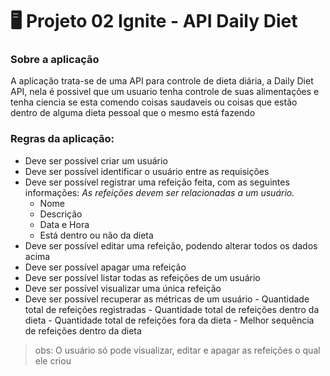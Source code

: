 # 🖥️ Projeto 02 Ignite - API Daily Diet

### Sobre a aplicação

A aplicação trata-se de uma API para controle de dieta diária, a Daily Diet API, nela é possivel que um usuario tenha controle de suas alimentações e tenha ciencia se esta comendo coisas saudaveis ou coisas que estão dentro de alguma dieta pessoal que o mesmo está fazendo

### Regras da aplicação:

- Deve ser possível criar um usuário
- Deve ser possível identificar o usuário entre as requisições
- Deve ser possível registrar uma refeição feita, com as seguintes informações:
  _As refeições devem ser relacionadas a um usuário._
  - Nome
  - Descrição
  - Data e Hora
  - Está dentro ou não da dieta
- Deve ser possível editar uma refeição, podendo alterar todos os dados acima
- Deve ser possível apagar uma refeição
- Deve ser possível listar todas as refeições de um usuário
- Deve ser possível visualizar uma única refeição
- Deve ser possível recuperar as métricas de um usuário - Quantidade total de refeições registradas - Quantidade total de refeições dentro da dieta - Quantidade total de refeições fora da dieta - Melhor sequência de refeições dentro da dieta

> obs: O usuário só pode visualizar, editar e apagar as refeições o qual ele criou
